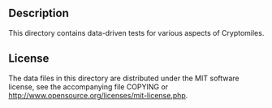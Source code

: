 Description
------------

This directory contains data-driven tests for various aspects of Cryptomiles.

License
--------

The data files in this directory are distributed under the MIT software
license, see the accompanying file COPYING or
http://www.opensource.org/licenses/mit-license.php.

